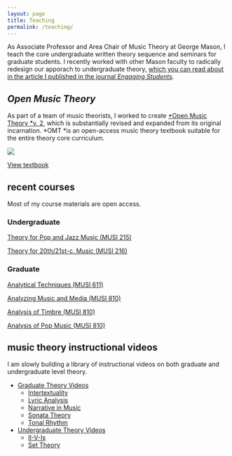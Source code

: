```yaml
---
layout: page
title: Teaching
permalink: /teaching/
---
```


As Associate Professor and Area Chair of Music Theory at George Mason, I teach the core undergraduate written theory sequence and seminars for graduate students. I recently worked with other Mason faculty to radically redesign our apporach to undergraduate theory, [which you can read about in the article I published in the journal *Engaging Students*](https://engagingstudentsmusic.org/article/view/7362)_._

## _Open Music Theory_

As part of a team of music theorists, I worked to create [*Open Music Theory *v. 2](https://viva.pressbooks.pub/openmusictheory/), which is substantially revised and expanded from its original incarnation. *OMT *is an open-access music theory textbook suitable for the entire theory core curriculum.

[![](https://meganlavengood.com/wp-content/uploads/2022/05/OMT-cover-lower-res-1-350x525-1.png)](https://viva.pressbooks.pub/openmusictheory/)

[View textbook](https://viva.pressbooks.pub/openmusictheory/)

## recent courses

Most of my course materials are open access.

### Undergraduate

[Theory for Pop and Jazz Music (MUSI 215)](http://musi215.meganlavengood.com/)

[Theory for 20th/21st-c. Music (MUSI 216)](http://musi216.meganlavengood.com/)

### Graduate

[Analytical Techniques (MUSI 611)](https://musi611.meganlavengood.com/)

[Analyzing Music and Media (MUSI 810)](http://multimedia.meganlavengood.com/)

[Analysis of Timbre (MUSI 810)](https://timbreclass.meganlavengood.com/)

[Analysis of Pop Music (MUSI 810)](https://popclass.meganlavengood.com/)

## music theory instructional videos

I am slowly building a library of instructional videos on both graduate and undergraduate level theory.

-   [Graduate Theory Videos](https://meganlavengood.com/teaching/videos/graduate-theory-videos/)
    -   [Intertextuality](https://meganlavengood.com/teaching/videos/graduate-theory-videos/intertextuality/)
    -   [Lyric Analysis](https://meganlavengood.com/teaching/videos/graduate-theory-videos/lyric-analysis/)
    -   [Narrative in Music](https://meganlavengood.com/teaching/videos/graduate-theory-videos/narrative-in-music/)
    -   [Sonata Theory](https://meganlavengood.com/teaching/videos/graduate-theory-videos/sonata-theory/)
    -   [Tonal Rhythm](https://meganlavengood.com/teaching/videos/graduate-theory-videos/tonal-rhythm/)
-   [Undergraduate Theory Videos](https://meganlavengood.com/teaching/videos/undergraduate-theory-videos/)
    -   [II-V-Is](https://meganlavengood.com/teaching/videos/undergraduate-theory-videos/ii-v-is/)
    -   [Set Theory](https://meganlavengood.com/teaching/videos/undergraduate-theory-videos/set-theory/)
